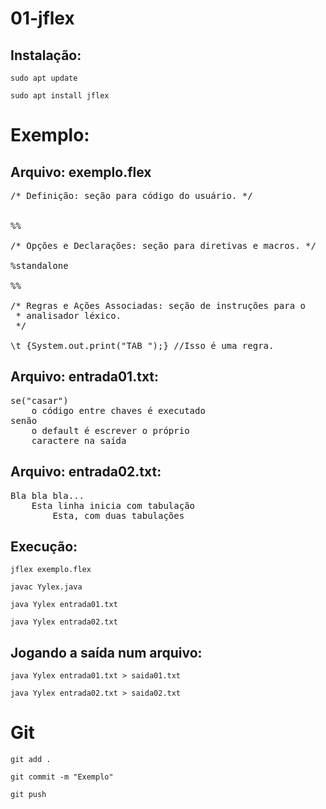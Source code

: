 # 01-jflex

## Instalação:
`sudo apt update`

`sudo apt install jflex`

# Exemplo: 

## Arquivo: exemplo.flex

<pre>
/* Definição: seção para código do usuário. */


%%

/* Opções e Declarações: seção para diretivas e macros. */

%standalone

%%

/* Regras e Ações Associadas: seção de instruções para o 
 * analisador léxico. 
 */

\t {System.out.print("TAB ");} //Isso é uma regra.
</pre>

## Arquivo: entrada01.txt:
<pre>
se("casar")
	o código entre chaves é executado
senão
	o default é escrever o próprio 
	caractere na saída
</pre>

## Arquivo: entrada02.txt:

<pre>
Bla bla bla...
	Esta linha inicia com tabulação
		Esta, com duas tabulações
</pre>

## Execução:
`jflex exemplo.flex`

`javac Yylex.java`

`java Yylex entrada01.txt`

`java Yylex entrada02.txt`

## Jogando a saída num arquivo:
`java Yylex entrada01.txt > saida01.txt`

`java Yylex entrada02.txt > saida02.txt`

# Git
`git add .`

`git commit -m "Exemplo"`

`git push`